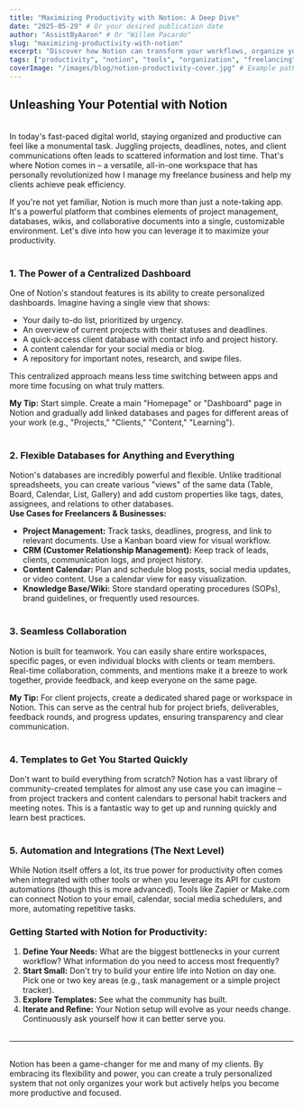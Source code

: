 ```yaml
---
title: "Maximizing Productivity with Notion: A Deep Dive"
date: "2025-05-29" # Or your desired publication date
author: "AssistByAaron" # Or "Willem Pacardo"
slug: "maximizing-productivity-with-notion"
excerpt: "Discover how Notion can transform your workflows, organize your projects, and become your ultimate productivity hub. A deep dive into my favorite features and setups."
tags: ["productivity", "notion", "tools", "organization", "freelancing", "virtual assistant"]
coverImage: "/images/blog/notion-productivity-cover.jpg" # Example path - replace with your actual image
---
```


## Unleashing Your Potential with Notion
<br>
In today's fast-paced digital world, staying organized and productive can feel like a monumental task. Juggling projects, deadlines, notes, and client communications often leads to scattered information and lost time. That's where Notion comes in – a versatile, all-in-one workspace that has personally revolutionized how I manage my freelance business and help my clients achieve peak efficiency.

If you're not yet familiar, Notion is much more than just a note-taking app. It's a powerful platform that combines elements of project management, databases, wikis, and collaborative documents into a single, customizable environment. Let's dive into how you can leverage it to maximize your productivity.<br><br>

### 1. The Power of a Centralized Dashboard

One of Notion's standout features is its ability to create personalized dashboards. Imagine having a single view that shows:

* Your daily to-do list, prioritized by urgency.
* An overview of current projects with their statuses and deadlines.
* A quick-access client database with contact info and project history.
* A content calendar for your social media or blog.
* A repository for important notes, research, and swipe files.

This centralized approach means less time switching between apps and more time focusing on what truly matters.

**My Tip:** Start simple. Create a main "Homepage" or "Dashboard" page in Notion and gradually add linked databases and pages for different areas of your work (e.g., "Projects," "Clients," "Content," "Learning").
<br><br>
### 2. Flexible Databases for Anything and Everything

Notion's databases are incredibly powerful and flexible. Unlike traditional spreadsheets, you can create various "views" of the same data (Table, Board, Calendar, List, Gallery) and add custom properties like tags, dates, assignees, and relations to other databases.
<br>
**Use Cases for Freelancers & Businesses:**

* **Project Management:** Track tasks, deadlines, progress, and link to relevant documents. Use a Kanban board view for visual workflow.
* **CRM (Customer Relationship Management):** Keep track of leads, clients, communication logs, and project history.
* **Content Calendar:** Plan and schedule blog posts, social media updates, or video content. Use a calendar view for easy visualization.
* **Knowledge Base/Wiki:** Store standard operating procedures (SOPs), brand guidelines, or frequently used resources.
<br><br>
### 3. Seamless Collaboration

Notion is built for teamwork. You can easily share entire workspaces, specific pages, or even individual blocks with clients or team members. Real-time collaboration, comments, and mentions make it a breeze to work together, provide feedback, and keep everyone on the same page.

**My Tip:** For client projects, create a dedicated shared page or workspace in Notion. This can serve as the central hub for project briefs, deliverables, feedback rounds, and progress updates, ensuring transparency and clear communication.
<br><br>
### 4. Templates to Get You Started Quickly

Don't want to build everything from scratch? Notion has a vast library of community-created templates for almost any use case you can imagine – from project trackers and content calendars to personal habit trackers and meeting notes. This is a fantastic way to get up and running quickly and learn best practices.
<br><br>
### 5. Automation and Integrations (The Next Level)

While Notion itself offers a lot, its true power for productivity often comes when integrated with other tools or when you leverage its API for custom automations (though this is more advanced). Tools like Zapier or Make.com can connect Notion to your email, calendar, social media schedulers, and more, automating repetitive tasks.

### Getting Started with Notion for Productivity:<br>

1.  **Define Your Needs:** What are the biggest bottlenecks in your current workflow? What information do you need to access most frequently?
2.  **Start Small:** Don't try to build your entire life into Notion on day one. Pick one or two key areas (e.g., task management or a simple project tracker).
3.  **Explore Templates:** See what the community has built.
4.  **Iterate and Refine:** Your Notion setup will evolve as your needs change. Continuously ask yourself how it can better serve you.
<br><br>
---
<br>
Notion has been a game-changer for me and many of my clients. By embracing its flexibility and power, you can create a truly personalized system that not only organizes your work but actively helps you become more productive and focused.